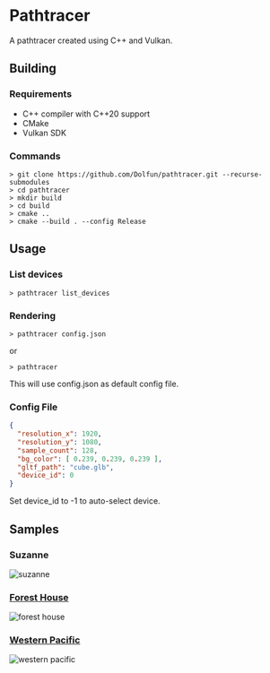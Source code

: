 # Pathtracer

A pathtracer created using C++ and Vulkan.

## Building

### Requirements

- C++ compiler with C++20 support
- CMake
- Vulkan SDK

### Commands

```console
> git clone https://github.com/Dolfun/pathtracer.git --recurse-submodules
> cd pathtracer
> mkdir build
> cd build
> cmake ..
> cmake --build . --config Release
```

## Usage

### List devices

```console
> pathtracer list_devices
```

### Rendering

``` console
> pathtracer config.json
```

or

 ```console
> pathtracer
```

This will use config.json as default config file.

### Config File

```json
{
  "resolution_x": 1920,
  "resolution_y": 1080,
  "sample_count": 128,
  "bg_color": [ 0.239, 0.239, 0.239 ],
  "gltf_path": "cube.glb",
  "device_id": 0
}
```

Set device_id to -1 to auto-select device.

## Samples

### Suzanne

![suzanne](https://i.imgur.com/J5N4zR3.png)

### [Forest House](https://sketchfab.com/3d-models/forest-house-52429e4ef7bf4deda1309364a2cda86f)

![forest house](https://i.imgur.com/DW66g5C.png)

### [Western Pacific](https://sketchfab.com/3d-models/emd-gp7-western-pacific-713-1c89cb9f2c224b78b6fea50f82e042c3)

![western pacific](https://i.imgur.com/5VnCCIY.png)
